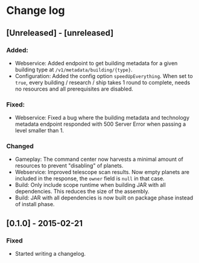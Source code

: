 # Change log

## [Unreleased] - [unreleased]
### Added:
- Webservice: Added endpoint to get building metadata for a given building type at `/v1/metadata/building/{type}`.
- Configuration: Added the config option `speedUpEverything`. When set to `true`, every building / research / ship takes 1 round to complete, needs no resources and all prerequisites are disabled.

### Fixed:
- Webservice: Fixed a bug where the building metadata and technology metadata endpoint responded with 500 Server Error when passing a level smaller than 1.

### Changed
- Gameplay: The command center now harvests a minimal amount of resources to prevent "disabling" of planets.
- Webservice: Improved telescope scan results. Now empty planets are included in the response, the `owner` field is `null` in that case.
- Build: Only include scope runtime when building JAR with all dependencies. This reduces the size of the assembly.
- Build: JAR with all dependencies is now built on package phase instead of install phase.

## [0.1.0] - 2015-02-21
### Fixed
- Started writing a changelog.